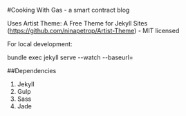 #Cooking With Gas - a smart contract blog

Uses Artist Theme: A Free Theme for Jekyll Sites (https://github.com/ninapetrop/Artist-Theme) - MIT licensed

For local development:

bundle exec jekyll serve --watch --baseurl=

##Dependencies
1. Jekyll
2. Gulp
3. Sass
4. Jade
